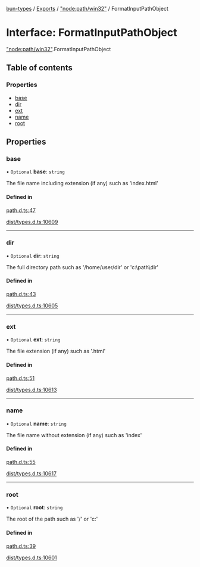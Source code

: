 [bun-types](https://github.com/oven-sh/bun-types/blob/master/api-docs/README.md) / [Exports](https://github.com/oven-sh/bun-types/blob/master/api-docs/modules.md) / ["node:path/win32"](https://github.com/oven-sh/bun-types/blob/master/api-docs/modules/node_path_win32_.md) / FormatInputPathObject

# Interface: FormatInputPathObject

["node:path/win32"](https://github.com/oven-sh/bun-types/blob/master/api-docs/modules/node_path_win32_.md).FormatInputPathObject

## Table of contents

### Properties

- [base](https://github.com/oven-sh/bun-types/blob/master/api-docs/interfaces/node_path_win32_.FormatInputPathObject.md#base)
- [dir](https://github.com/oven-sh/bun-types/blob/master/api-docs/interfaces/node_path_win32_.FormatInputPathObject.md#dir)
- [ext](https://github.com/oven-sh/bun-types/blob/master/api-docs/interfaces/node_path_win32_.FormatInputPathObject.md#ext)
- [name](https://github.com/oven-sh/bun-types/blob/master/api-docs/interfaces/node_path_win32_.FormatInputPathObject.md#name)
- [root](https://github.com/oven-sh/bun-types/blob/master/api-docs/interfaces/node_path_win32_.FormatInputPathObject.md#root)

## Properties

### base

• `Optional` **base**: `string`

The file name including extension (if any) such as 'index.html'

#### Defined in

[path.d.ts:47](https://github.com/valgaze/bun-types/blob/6f8dbf8/path.d.ts#L47)

[dist/types.d.ts:10609](https://github.com/valgaze/bun-types/blob/6f8dbf8/dist/types.d.ts#L10609)

___

### dir

• `Optional` **dir**: `string`

The full directory path such as '/home/user/dir' or 'c:\path\dir'

#### Defined in

[path.d.ts:43](https://github.com/valgaze/bun-types/blob/6f8dbf8/path.d.ts#L43)

[dist/types.d.ts:10605](https://github.com/valgaze/bun-types/blob/6f8dbf8/dist/types.d.ts#L10605)

___

### ext

• `Optional` **ext**: `string`

The file extension (if any) such as '.html'

#### Defined in

[path.d.ts:51](https://github.com/valgaze/bun-types/blob/6f8dbf8/path.d.ts#L51)

[dist/types.d.ts:10613](https://github.com/valgaze/bun-types/blob/6f8dbf8/dist/types.d.ts#L10613)

___

### name

• `Optional` **name**: `string`

The file name without extension (if any) such as 'index'

#### Defined in

[path.d.ts:55](https://github.com/valgaze/bun-types/blob/6f8dbf8/path.d.ts#L55)

[dist/types.d.ts:10617](https://github.com/valgaze/bun-types/blob/6f8dbf8/dist/types.d.ts#L10617)

___

### root

• `Optional` **root**: `string`

The root of the path such as '/' or 'c:\'

#### Defined in

[path.d.ts:39](https://github.com/valgaze/bun-types/blob/6f8dbf8/path.d.ts#L39)

[dist/types.d.ts:10601](https://github.com/valgaze/bun-types/blob/6f8dbf8/dist/types.d.ts#L10601)
